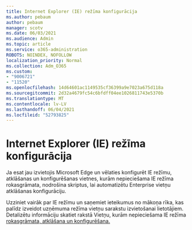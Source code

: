 ```yaml
---
title: Internet Explorer (IE) režīma konfigurācija
ms.author: pebaum
author: pebaum
manager: scotv
ms.date: 06/03/2021
ms.audience: Admin
ms.topic: article
ms.service: o365-administration
ROBOTS: NOINDEX, NOFOLLOW
localization_priority: Normal
ms.collection: Adm_O365
ms.custom:
- "9006721"
- "11520"
ms.openlocfilehash: 14d64601ac1149535cf36399a9e7023a675d118a
ms.sourcegitcommit: 2d32a4679fc54c6bfdff04ee1026811743e5370b
ms.translationtype: MT
ms.contentlocale: lv-LV
ms.lasthandoff: 06/04/2021
ms.locfileid: "52793825"
---
```

# <a name="internet-explorer-ie-mode-configuration"></a>Internet Explorer (IE) režīma konfigurācija

Ja esat jau izvietojis Microsoft Edge un vēlaties konfigurēt IE režīmu, atklāšanas un konfigurēšanas vietnes, kurām nepieciešama IE režīma rokasgrāmata, nodrošina skriptus, lai automatizētu Enterprise vietņu atklāšanas konfigurāciju. 

Uzziniet vairāk par IE režīmu un saņemiet ieteikumus no mākoņa rīka, kas palīdz izveidot uzņēmuma režīma vietņu sarakstu izvietošanai lietotājiem. Detalizētu informāciju skatiet rakstā Vietņu, kurām nepieciešama IE režīma [rokasgrāmata, atklāšana un konfigurēšana.](https://admin.microsoft.com/AdminPortal/Home?#/modernonboarding/configureiemode)